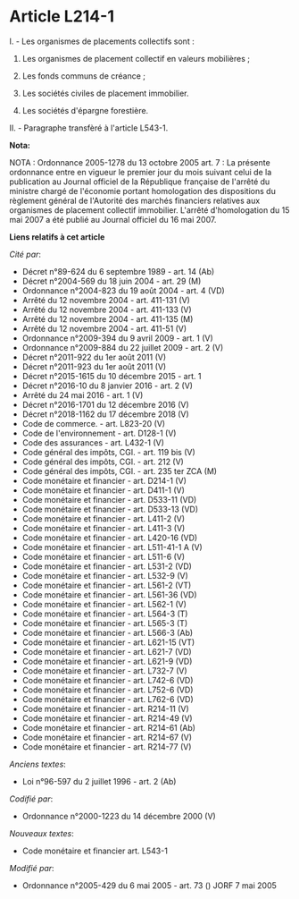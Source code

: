 # Article L214-1

I. - Les organismes de placements collectifs sont :

1. Les organismes de placement collectif en valeurs mobilières ;

2. Les fonds communs de créance ;

3. Les sociétés civiles de placement immobilier.

4. Les sociétés d'épargne forestière.

II. - Paragraphe transfèré à l'article L543-1.

**Nota:**

NOTA : Ordonnance 2005-1278 du 13 octobre 2005 art. 7 : La présente ordonnance entre en vigueur le premier jour du mois
suivant celui de la publication au Journal officiel de la République française de l'arrêté du ministre chargé de l'économie
portant homologation des dispositions du règlement général de l'Autorité des marchés financiers relatives aux organismes de
placement collectif immobilier. L'arrêté d'homologation du 15 mai 2007 a été publié au Journal officiel du 16 mai 2007.

**Liens relatifs à cet article**

_Cité par_:

  - Décret n°89-624 du 6 septembre 1989 - art. 14 (Ab)
  - Décret n°2004-569 du 18 juin 2004 - art. 29 (M)
  - Ordonnance n°2004-823 du 19 août 2004 - art. 4 (VD)
  - Arrêté du 12 novembre 2004 - art. 411-131 (V)
  - Arrêté du 12 novembre 2004 - art. 411-133 (V)
  - Arrêté du 12 novembre 2004 - art. 411-135 (M)
  - Arrêté du 12 novembre 2004 - art. 411-51 (V)
  - Ordonnance n°2009-394 du 9 avril 2009 - art. 1 (V)
  - Ordonnance n°2009-884 du 22 juillet 2009 - art. 2 (V)
  - Décret n°2011-922 du 1er août 2011 (V)
  - Décret n°2011-923 du 1er août 2011 (V)
  - Décret n°2015-1615 du 10 décembre 2015 - art. 1
  - Décret n°2016-10 du 8 janvier 2016 - art. 2 (V)
  - Arrêté du 24 mai 2016 - art. 1 (V)
  - Décret n°2016-1701 du 12 décembre 2016 (V)
  - Décret n°2018-1162 du 17 décembre 2018 (V)
  - Code de commerce. - art. L823-20 (V)
  - Code de l'environnement - art. D128-1 (V)
  - Code des assurances - art. L432-1 (V)
  - Code général des impôts, CGI. - art. 119 bis (V)
  - Code général des impôts, CGI. - art. 212 (V)
  - Code général des impôts, CGI. - art. 235 ter ZCA (M)
  - Code monétaire et financier - art. D214-1 (V)
  - Code monétaire et financier - art. D411-1 (V)
  - Code monétaire et financier - art. D533-11 (VD)
  - Code monétaire et financier - art. D533-13 (VD)
  - Code monétaire et financier - art. L411-2 (V)
  - Code monétaire et financier - art. L411-3 (V)
  - Code monétaire et financier - art. L420-16 (VD)
  - Code monétaire et financier - art. L511-41-1 A (V)
  - Code monétaire et financier - art. L511-6 (V)
  - Code monétaire et financier - art. L531-2 (VD)
  - Code monétaire et financier - art. L532-9 (V)
  - Code monétaire et financier - art. L561-2 (VT)
  - Code monétaire et financier - art. L561-36 (VD)
  - Code monétaire et financier - art. L562-1 (V)
  - Code monétaire et financier - art. L564-3 (T)
  - Code monétaire et financier - art. L565-3 (T)
  - Code monétaire et financier - art. L566-3 (Ab)
  - Code monétaire et financier - art. L621-15 (VT)
  - Code monétaire et financier - art. L621-7 (VD)
  - Code monétaire et financier - art. L621-9 (VD)
  - Code monétaire et financier - art. L732-7 (V)
  - Code monétaire et financier - art. L742-6 (VD)
  - Code monétaire et financier - art. L752-6 (VD)
  - Code monétaire et financier - art. L762-6 (VD)
  - Code monétaire et financier - art. R214-11 (V)
  - Code monétaire et financier - art. R214-49 (V)
  - Code monétaire et financier - art. R214-61 (Ab)
  - Code monétaire et financier - art. R214-67 (V)
  - Code monétaire et financier - art. R214-77 (V)

_Anciens textes_:

  - Loi n°96-597 du 2 juillet 1996 - art. 2 (Ab)

_Codifié par_:

  - Ordonnance n°2000-1223 du 14 décembre 2000 (V)

_Nouveaux textes_:

  - Code monétaire et financier art. L543-1

_Modifié par_:

  - Ordonnance n°2005-429 du 6 mai 2005 - art. 73 () JORF 7 mai 2005
